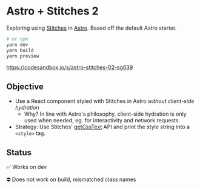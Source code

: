 # Astro + Stitches 2

Exploring using [Stitches](https://stitches.dev/) in [Astro](https://astro.build/). Based off the default Astro starter.

```bash
# or npm
yarn dev
yarn build
yarn preview
```

https://codesandbox.io/s/astro-stitches-02-sg639

## Objective

- Use a React component styled with Stitches in Astro _without client-side hydration_
  - Why? In line with Astro's philosophy, client-side hydration is only used when needed, eg. for interactivity and network requests.
- Strategy: Use Stitches' [getCssText](https://stitches.dev/docs/api#getcsstext) API and print the style string into a `<style>` tag.

## Status

✅ Works on dev

⛔️ Does not work on build, mismatched class names
